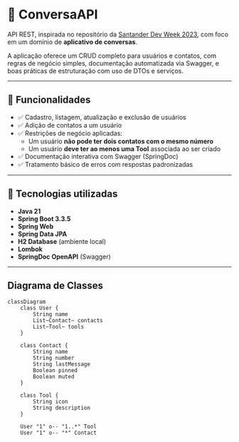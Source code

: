 # 📱 ConversaAPI

API REST, inspirada no repositório da [Santander Dev Week 2023](https://github.com/digitalinnovationone/santander-dev-week-2023-api), com foco em um domínio de **aplicativo de conversas**.

A aplicação oferece um CRUD completo para usuários e contatos, com regras de negócio simples, documentação automatizada via Swagger, e boas práticas de estruturação com uso de DTOs e serviços.

---

## 🚀 Funcionalidades

- ✅ Cadastro, listagem, atualização e exclusão de usuários
- ✅ Adição de contatos a um usuário
- ✅ Restrições de negócio aplicadas:
  - Um usuário **não pode ter dois contatos com o mesmo número**
  - Um usuário **deve ter ao menos uma Tool** associada ao ser criado
- ✅ Documentação interativa com Swagger (SpringDoc)
- ✅ Tratamento básico de erros com respostas padronizadas

---

## 🧰 Tecnologias utilizadas

- **Java 21**
- **Spring Boot 3.3.5**
- **Spring Web**
- **Spring Data JPA**
- **H2 Database** (ambiente local)
- **Lombok**
- **SpringDoc OpenAPI** (Swagger)

---

## Diagrama de Classes
```mermaid
classDiagram
    class User {
        String name
        List~Contact~ contacts
        List~Tool~ tools
    }

    class Contact {
        String name
        String number
        String lastMessage
        Boolean pinned
        Boolean muted
    }

    class Tool {
        String icon
        String description
    }

    User "1" o-- "1..*" Tool 
    User "1" o-- "*" Contact 

```
